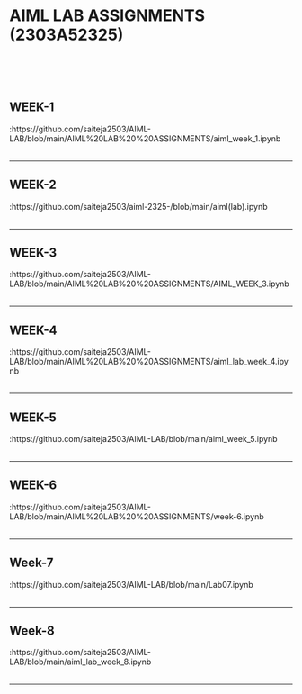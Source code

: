  <H1>AIML LAB ASSIGNMENTS (2303A52325)</H1>
 <BR><BR>
 <BR>
 
 <H2>WEEK-1</H2>:https://github.com/saiteja2503/AIML-LAB/blob/main/AIML%20LAB%20%20ASSIGNMENTS/aiml_week_1.ipynb
<BR><BR>
<HR>

 <H2>WEEK-2</H2>:https://github.com/saiteja2503/aiml-2325-/blob/main/aiml(lab).ipynb
<BR><BR>
<HR>

<H2>WEEK-3</H2>:https://github.com/saiteja2503/AIML-LAB/blob/main/AIML%20LAB%20%20ASSIGNMENTS/AIML_WEEK_3.ipynb
<BR><BR>
<HR>

<H2>WEEK-4</H2>:https://github.com/saiteja2503/AIML-LAB/blob/main/AIML%20LAB%20%20ASSIGNMENTS/aiml_lab_week_4.ipynb
<BR><BR>
<HR>

<H2>WEEK-5</H2>:https://github.com/saiteja2503/AIML-LAB/blob/main/aiml_week_5.ipynb
<BR><BR>
<HR>

<H2>WEEK-6</H2>:https://github.com/saiteja2503/AIML-LAB/blob/main/AIML%20LAB%20%20ASSIGNMENTS/week-6.ipynb
<BR><BR>
<HR>

<H2>Week-7</H2>:https://github.com/saiteja2503/AIML-LAB/blob/main/Lab07.ipynb
<BR><BR>
<HR>
<H2>Week-8</H2>:https://github.com/saiteja2503/AIML-LAB/blob/main/aiml_lab_week_8.ipynb
<BR><BR>
<HR>



